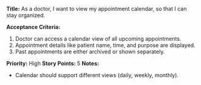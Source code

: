 **Title:**
As a doctor, I want to view my appointment calendar, so that I can stay organized.

**Acceptance Criteria:**
1. Doctor can access a calendar view of all upcoming appointments.
2. Appointment details like patient name, time, and purpose are displayed.
3. Past appointments are either archived or shown separately.

**Priority:** High
**Story Points:** 5
**Notes:**
- Calendar should support different views (daily, weekly, monthly).